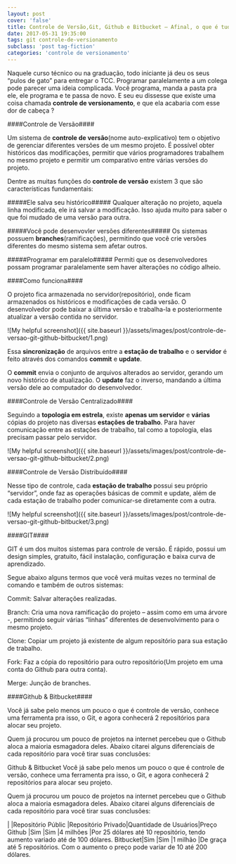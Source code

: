 ```yaml
---
layout: post
cover: 'false'
title: Controle de Versão,Git, Github e Bitbucket – Afinal, o que é tudo isso ?
date: 2017-05-31 19:35:00
tags: git controle-de-versionamento
subclass: 'post tag-fiction'
categories: 'controle de versionamento'
---
```


Naquele curso técnico ou na graduação, todo iniciante já deu os seus “pulos de gato” para entregar o TCC. Programar paralelamente a um colega pode parecer uma ideia complicada. Você programa, manda a pasta pra ele, ele programa e te passa de novo. E seu eu dissesse que existe uma coisa chamada **controle de versionamento**, e que ela acabaria com esse dor de cabeça ?

####Controle de Versão####

Um sistema de **controle de versão**(nome auto-explicativo) tem o objetivo de gerenciar diferentes versões de um mesmo projeto. É possível obter históricos das modificações, permitir que vários programadores trabalhem no mesmo projeto e permitir um comparativo entre várias versões do projeto.

Dentre as muitas funções do **controle de versão** existem 3 que são características fundamentais:

#####Ele salva seu histórico#####
Qualquer alteração no projeto, aquela linha modificada, ele irá salvar a modificação. Isso ajuda muito para saber o que foi mudado de uma versão para outra.

#####Você pode desenvovler versões diferentes#####
Os sistemas possuem **branches**(ramificações), permitindo que você crie versões diferentes do mesmo sistema sem afetar outros.

#####Programar em paralelo#####
Permiti que os desenvolvedores possam programar paralelamente sem haver alterações no código alheio.

####Como funciona####

O projeto fica armazenada no servidor(repositório), onde ficam armazenados os históricos e modificações de cada versão. O desenvolvedor pode baixar a última versão e trabalha-la e posteriormente atualizar a versão contida no servidor.

![My helpful screenshot]({{ site.baseurl }}/assets/images/post/controle-de-versao-git-github-bitbucket/1.png)

Essa **sincronização** de arquivos entre a **estação de trabalho** e o **servidor** é feito através dos comandos **commit** e **update**.

O **commit** envia o conjunto de arquivos alterados ao servidor, gerando um novo histórico de atualização. O **update** faz o inverso, mandando a última versão dele ao computador do desenvolvedor.

####Controle de Versão Centralizado####

Seguindo a **topologia em estrela**, existe **apenas um servidor** e **várias** cópias do projeto nas diversas **estações de trabalho**. Para haver comunicação entre as estações de trabalho, tal como a topologia, elas precisam passar pelo servidor.

![My helpful screenshot]({{ site.baseurl }}/assets/images/post/controle-de-versao-git-github-bitbucket/2.png)

####Controle de Versão Distribuído####

Nesse tipo de controle, cada **estação de trabalho** possui seu próprio “servidor”, onde faz as operações básicas de commit e update, além de cada estação de trabalho poder comunicar-se diretamente com a outra.

![My helpful screenshot]({{ site.baseurl }}/assets/images/post/controle-de-versao-git-github-bitbucket/3.png)

####GIT####

GIT é um dos muitos sistemas para controle de versão. É rápido, possui um design simples, gratuito, fácil instalação, configuração e baixa curva de aprendizado.

Segue abaixo alguns termos que você verá muitas vezes no terminal de comando e também de outros sistemas:

Commit: Salvar alterações realizadas.

Branch:  Cria uma nova ramificação do projeto – assim como em uma árvore -, permitindo seguir várias “linhas” diferentes de desenvolvimento para o mesmo projeto.

Clone: Copiar um projeto já existente de algum repositório para sua estação de trabalho.

Fork: Faz a cópia do repositório para outro repositório(Um projeto em uma conta do Github para outra conta).

Merge: Junção de branches.

####Github & Bitbucket####

Você já sabe pelo menos um pouco o que é controle de versão, conhece uma ferramenta pra isso, o Git, e agora conhecerá 2 repositórios para alocar seu projeto.

Quem já procurou um pouco de projetos na internet percebeu que o Github aloca a maioria esmagadora deles. Abaixo citarei alguns diferenciais de cada repositório para você tirar suas conclusões:

Github & Bitbucket
Você já sabe pelo menos um pouco o que é controle de versão, conhece uma ferramenta pra isso, o Git, e agora conhecerá 2 repositórios para alocar seu projeto.

Quem já procurou um pouco de projetos na internet percebeu que o Github aloca a maioria esmagadora deles. Abaixo citarei alguns diferenciais de cada repositório para você tirar suas conclusões:

|        |Repositório Públic  |Repositório Privado|Quantidade de Usuários|Preço
Github   |Sim	              |Sim	              |4 milhões	         |Por 25 dólares até 10 repositório, tendo aumento variado até de 100 dólares.
Bitbucket|Sim  	              |Sim	              |1 milhão	             |De graça até 5 repositórios. Com o aumento o preço pode variar de 10 até 200 dólares.
